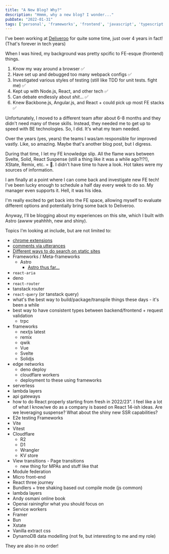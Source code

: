 ```yaml
---
title: "A New Blog? Why?"
description: "Hmmm, why a new blog? I wonder..."
pubDate: "2022-01-31"
tags: ['personal', 'frameworks', 'frontend', 'javascript', 'typescript']
---
```


I've been working at [Deliveroo](https://deliveroo.co.uk/) for quite some time, just over 4 years in fact! (That's forever in tech years)

When I was hired, my background was pretty spcific to FE-esque (frontend) things.

1. Know my way around a browser ✅
2. Have set up and debugged too many webpack configs ✅
3. Investigated various styles of testing (still like TDD for unit tests. fight me) ✅
4. Kept up with Node.js, React, and other tech ✅
5. Can debate endlessly about _shit_... ✅
6. Knew Backbone.js, Angular.js, and React + could pick up most FE stacks ✅

Unfortunately, I moved to a different team after about 6-8 months and they didn't need many of these skills. Instead, they needed me to get up to speed with BE technologies. So, I did. It's what my team needed.

Over the years (yes, years) the teams I was/am responsible for improved vastly. Like, so amazing. Maybe that's another blog post, but I digress.

During that time, I let my FE knowledge slip. All the flame wars between Svelte, Solid, React Suspense (still a thing like it was a while ago?!?!), XState, Remix, etc. = 🍿. I didn't have time to have a look. Hot takes were my sources of information.

I am finally at a point where I can come back and investigate new FE tech! I've been lucky enough to schedule a half day every week to do so. My manager even supports it. Hell, it was his idea.

I'm really excited to get back into the FE space, allowing myself to evaluate different options and potentially bring some back to Deliveroo.

Anyway, I'll be blogging about my experiences on this site, which I built with Astro (awww yeahhhh, new and shiny).

Topics I'm looking at include, but are not limited to:

-   [chrome extensions](my-first-chrome-extension.md)
-   [comments via utterances](adding-comments-to-this-thing.md)
-   [Different ways to do search on static sites](how-do-search-this-thing.md)
-   Frameworks / Meta-frameworks
    -   Astro
        -   [Astro thus far...](1-astro-thus-far.md)
-   `react-aria`
-   deno
-   `react-router`
-   tanstack router
-   `react-query` (or tanstack query)
-   what's the best way to build/package/transpile things these days - it's been a while
-   best way to have consistent types between backend/frontend + request validation
    -   trpc
-   frameworks
    -   nextjs latest
    -   remix
    -   qwik
    -   Vue
    -   Svelte
    -   Solidjs
-   edge networks
    -   deno deploy
    -   cloudflare workers
    -   deployment to these using frameworks
-   serverless
-   lambda layers
-   api gateways
-   how to do React properly starting from fresh in 2022/23". I feel like a lot of what I know/we do as a company is based on React 14-ish ideas. Are we leveraging suspense? What about the shiny new SSR capabilities?
-   E2e testing Frameworks
-   Vite
-   Vitest
-   Cloudflare
    -   R2
    -   D1
    -   Wrangler
    -   KV store
-   View transitions - Page transitions
    -   new thing for MPAs and stuff like that
-   Module federation
-   Micro front-end
-   React three journey
-   Bundlers + tree shaking based out compile mode (js common)
-   lambda layers
-   Andy osmani online book
-   Openai rainingfor what you should focus on
-   Service workers
-   Framer
-   Bun
-   Xstate
-   Vanilla extract css
-   DynamoDB data modelling (not fe, but interesting to me and my role)


They are also in no order!
